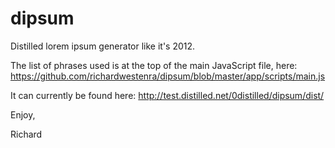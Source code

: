 dipsum
======

Distilled lorem ipsum generator like it's 2012.

The list of phrases used is at the top of the main JavaScript file, here: https://github.com/richardwestenra/dipsum/blob/master/app/scripts/main.js

It can currently be found here: http://test.distilled.net/0distilled/dipsum/dist/

Enjoy,

Richard
